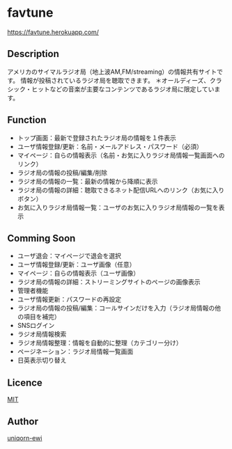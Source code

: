 favtune
====
https://favtune.herokuapp.com/


## Description
アメリカのサイマルラジオ局（地上波AM,FM/streaming）の情報共有サイトです。
情報が投稿されているラジオ局を聴取できます。
＊オールディーズ、クラシック・ヒットなどの音楽が主要なコンテンツであるラジオ局に限定しています。

## Function
- トップ画面：最新で登録されたラジオ局の情報を１件表示
- ユーザ情報登録/更新：名前・メールアドレス・パスワード（必須）
- マイページ：自らの情報表示（名前・お気に入りラジオ局情報一覧画面へのリンク）
- ラジオ局の情報の投稿/編集/削除
- ラジオ局の情報の一覧：最新の情報から降順に表示
- ラジオ局の情報の詳細：聴取できるネット配信URLへのリンク（お気に入りボタン）
- お気に入りラジオ局情報一覧：ユーザのお気に入りラジオ局情報の一覧を表示

## Comming Soon
- ユーザ退会：マイページで退会を選択
- ユーザ情報登録/更新：ユーザ画像（任意）
- マイページ：自らの情報表示（ユーザ画像）
- ラジオ局の情報の詳細：ストリーミングサイトのページの画像表示
- 管理者機能
- ユーザ情報更新：パスワードの再設定
- ラジオ局の情報の投稿/編集：コールサインだけを入力（ラジオ局情報の他の項目を補完）
- SNSログイン
- ラジオ局情報検索
- ラジオ局情報整理：情報を自動的に整理（カテゴリー分け）
- ページネーション：ラジオ局情報一覧画面
- 日英表示切り替え

## Licence

[MIT](https://github.com/tcnksm/tool/blob/master/LICENCE)

## Author

[uniqorn-ewi](https://github.com/uniqorn-ewi)

